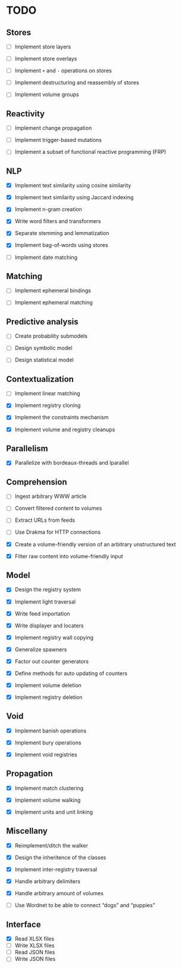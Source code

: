 TODO
====


Stores
------

- [ ] Implement store layers
- [ ] Implement store overlays
- [ ] Implement `+` and `-` operations on stores
- [ ] Implement destructuring and reassembly of stores
- [ ] Implement volume groups


Reactivity
----------

- [ ] Implement change propagation
- [ ] Implement trigger-based mutations
- [ ] Implement a subset of functional reactive programming (FRP)


NLP
---

- [x] Implement text similarity using cosine similarity
- [x] Implement text similarity using Jaccard indexing
- [x] Implement n-gram creation
- [x] Write word filters and transformers
- [x] Separate stemming and lemmatization
- [x] Implement bag-of-words using stores
- [ ] Implement date matching


Matching
--------

- [ ] Implement ephemeral bindings
- [ ] Implement ephemeral matching


Predictive analysis
-------------------

- [ ] Create probability submodels
- [ ] Design symbolic model
- [ ] Design statistical model


Contextualization
-----------------

- [ ] Implement linear matching
- [x] Implement registry cloning
- [x] Implement the constraints mechanism
- [x] Implement volume and registry cleanups


Parallelism
-----------

- [x] Parallelize with bordeaux-threads and lparallel


Comprehension
-------------

- [ ] Ingest arbitrary WWW article
- [ ] Convert filtered content to volumes
- [ ] Extract URLs from feeds
- [ ] Use Drakma for HTTP connections
- [x] Create a volume-friendly version of an arbitrary unstructured text
- [x] Filter raw content into volume-friendly input


Model
-----

- [x] Design the registry system
- [x] Implement light traversal
- [x] Write feed importation
- [x] Write displayer and locaters
- [x] Implement registry wall copying
- [x] Generalize spawners
- [x] Factor out counter generators
- [x] Define methods for auto updating of counters
- [x] Implement volume deletion
- [x] Implement registry deletion


Void
----

- [x] Implement banish operations
- [x] Implement bury operations
- [x] Implement void registries


Propagation
-----------

- [x] Implement match clustering
- [x] Implement volume walking
- [x] Implement units and unit linking


Miscellany
----------

- [x] Reimplement/ditch the walker
- [x] Design the inheritence of the classes
- [x] Implement inter-registry traversal
- [x] Handle arbitrary delimiters
- [x] Handle arbitrary amount of volumes
- [ ] Use Wordnet to be able to connect “dogs” and “puppies”


Interface
---------

- [x] Read XLSX files
- [ ] Write XLSX files
- [ ] Read JSON files
- [ ] Write JSON files
